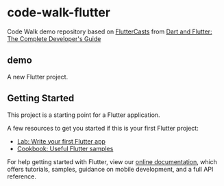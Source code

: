 # code-walk-flutter

Code Walk demo repository based on [FlutterCasts](https://github.com/StephenGrider/FlutterCasts)
from [Dart and Flutter: The Complete Developer's Guide](https://www.udemy.com/course/dart-and-flutter-the-complete-developers-guide/)

## demo

A new Flutter project.

## Getting Started

This project is a starting point for a Flutter application.

A few resources to get you started if this is your first Flutter project:

- [Lab: Write your first Flutter app](https://flutter.dev/docs/get-started/codelab)
- [Cookbook: Useful Flutter samples](https://flutter.dev/docs/cookbook)

For help getting started with Flutter, view our
[online documentation](https://flutter.dev/docs), which offers tutorials,
samples, guidance on mobile development, and a full API reference.
